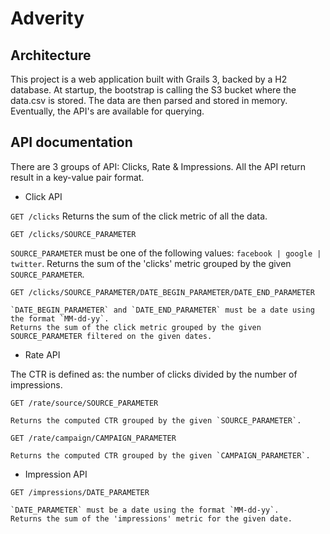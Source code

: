 # Adverity

## Architecture

This project is a web application built with Grails 3, backed by a H2 database.
At startup, the bootstrap is calling the S3 bucket where the data.csv is stored.
The data are then parsed and stored in memory.
Eventually, the API's are available for querying.

## API documentation

There are 3 groups of API: Clicks, Rate & Impressions.
All the API return result in a key-value pair format.

* Click API

 `GET /clicks`
    Returns the sum of the click metric of all the data.


 `GET /clicks/SOURCE_PARAMETER`

  `SOURCE_PARAMETER` must be one of the following values: `facebook | google | twitter`.
  Returns the sum of the 'clicks' metric grouped by the given `SOURCE_PARAMETER`.



 `GET /clicks/SOURCE_PARAMETER/DATE_BEGIN_PARAMETER/DATE_END_PARAMETER`

    `DATE_BEGIN_PARAMETER` and `DATE_END_PARAMETER` must be a date using the format `MM-dd-yy`.
    Returns the sum of the click metric grouped by the given SOURCE_PARAMETER filtered on the given dates.



* Rate API

The CTR is defined as: the number of clicks divided by the number of impressions.

 `GET /rate/source/SOURCE_PARAMETER`

    Returns the computed CTR grouped by the given `SOURCE_PARAMETER`.


 `GET /rate/campaign/CAMPAIGN_PARAMETER`

    Returns the computed CTR grouped by the given `CAMPAIGN_PARAMETER`.



* Impression API

 `GET /impressions/DATE_PARAMETER`

    `DATE_PARAMETER` must be a date using the format `MM-dd-yy`.
    Returns the sum of the 'impressions' metric for the given date.
